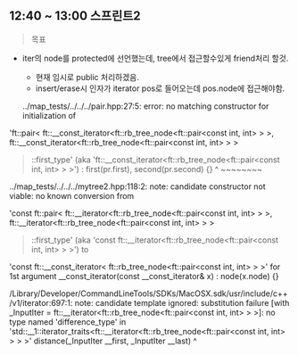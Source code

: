 ## 12:40 ~ 13:00 스프린트2
> 목표
- iter의 node를 protected에 선언했는데, tree에서 접근할수있게 friend처리 할것.
  - 현재 임시로 public 처리하겠음.
  - insert/erase시 인자가 iterator pos로 들어오는데 pos.node에 접근해야함.


  ../map_tests/../../../pair.hpp:27:5: error: no matching constructor for initialization of

'ft::pair<
  ft::__const_iterator<ft::rb_tree_node<ft::pair<const int, int> > >,
  ft::__const_iterator<ft::rb_tree_node<ft::pair<const int, int> > >
>::first_type' (aka 'ft::__const_iterator<ft::rb_tree_node<ft::pair<const int, int> > >')
                : first(pr.first), second(pr.second) {}
                  ^     ~~~~~~~~


../map_tests/../../../mytree2.hpp:118:2: note: candidate constructor not viable: no known conversion from

'const ft::pair<
  ft::__iterator<ft::rb_tree_node<ft::pair<const int, int> > >,
  ft::__iterator<ft::rb_tree_node<ft::pair<const int, int> > >
>::first_type' (aka 'const ft::__iterator<ft::rb_tree_node<ft::pair<const int, int> > >') to

'const ft::__const_iterator<
  ft::rb_tree_node<ft::pair<const int, int> > >' for 1st argument
        __const_iterator(const __const_iterator& x) : node(x.node) {}


/Library/Developer/CommandLineTools/SDKs/MacOSX.sdk/usr/include/c++/v1/iterator:697:1: note: candidate template ignored: substitution failure [with _InputIter = ft::__iterator<ft::rb_tree_node<ft::pair<const int, int> > >]: no type named 'difference_type' in 'std::__1::iterator_traits<ft::__iterator<ft::rb_tree_node<ft::pair<const int, int> > > >'
distance(_InputIter __first, _InputIter __last)
^

